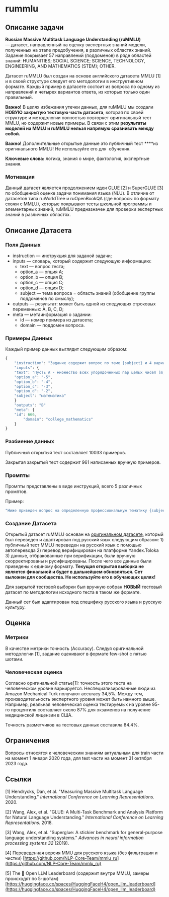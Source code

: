 # rummlu

## Описание задачи

**Russian Massive Multitask Language Understanding (ruMMLU)** — датасет, направленный на оценку экспертных знаний модели, полученных на этапе предобучения, в различных областях знаний. Задание покрывает 57 направлений (поддоменов) в ряде областей знаний:  HUMANITIES; SOCIAL SCIENCE; SCIENCE, TECHNOLOGY, ENGINEERING, AND MATHEMATICS (STEM); OTHER.

Датасет ruMMLU был создан на основе английского датасета MMLU [1] и в своей структуре следует его методологии в инструктивном формате. Каждый пример в датасете состоит из вопроса по одному из направлений и четырех вариантов ответа, из которых только один правильный.

**Важно!** В целях избежания утечки данных, для ruMMLU мы создали **НОВУЮ закрытую тестовую часть датасета**, которая по своей структуре и методологии полностью повторяет оригинальный тест MMLU, но содержит новые примеры. В связи с этим **результаты моделей на MMLU и ruMMLU нельзя напрямую сравнивать между собой.**

**Важно!** Дополнительные открытые данные это публичный тест ****из оригинального MMLU! Не используйте его для  обучения.

**Ключевые слова:** логика, знания о мире, фактология, экспертные знания.

### Мотивация

Данный датасет является продолжением идеи GLUE [2] и SuperGLUE [3] по обобщенной оценке задачи понимания языка (NLU). В отличие от датасетов типа ruWorldTree и ruOpenBookQA (где вопросы по формату схожи с MMLU), которые покрывают тесты школьной программы и элементарных знаний, ruMMLU предназначен для проверки экспертных знаний в различных областях.

## Описание Датасета

### Поля Данных

- instruction — инструкция для заданой задачи;
- inputs — словарь, который содержит следующую информацию:
    - text — вопрос теста;
    - option_a — опция A;
    - option_b — опция B;
    - option_c — опция C;
    - option_d — опция D;
    - subject — тема вопроса = область знаний (обобщение группы поддоменов по смыслу);
- outputs — результат: может быть одной из следующих строковых переменных: A, B, C, D;
- meta — метаинформация о задании:
    - id — номер примера из датасета;
    - domain — поддомен вопроса.

### Примеры Данных

Каждый пример данных выглядит следующим образом:

```jsx
{
    "instruction": "Задание содержит вопрос по теме {subject} и 4 варианта ответа A, B, C, D, из которых только один правильный.\\n{text}\\nA {option_a}\\nB {option_b}\\nC {option_c}\\nD {option_d}\\nЗапишите букву правильного ответа\\nОтвет:"
    "inputs": {
	"text": "Пусть A - множество всех упорядоченных пар целых чисел (m, n), таких, что 7m + 12n = 22. Какое наибольшее отрицательное число в множестве B = {m + n : (m, n) \\\\in A}?\\n",
	"option_a": "-5",
	"option_b": "-4",
	"option_c": "-3",
	"option_d": "-2",
	"subject": "математика"
    }
    "outputs": "B"
    "meta": {
	"id": 666,
        "domain": "college_mathematics"
    }
}
```

### Разбиение данных

Публичный открытый тест составляет 10033 примеров.

Закрытая закрытый тест содержит 961 написанных вручную примеров.

### Промпты

Промпты представлены в виде инструкций, всего 5 различных промптов.

Пример:

```jsx
"Ниже приведен вопрос на определенную профессиональную тематику {subject} и даны варианты ответа A, B, C, D. Гарантируется, что только один из ответов правильный.\nПравильно ответьте на вопрос, выбрав букву A, B, C или D:\n{text}\nA {option_a}\nB {option_b}\nC {option_c}\nD {option_d}\nОтвет:".
```

### Создание Датасета

Открытый датасет ruMMLU основан на [оригинальном датасете](https://github.com/hendrycks/test), который был переведен и адаптирован под русский язык следующим образом: 1) публичный тест MMLU переведен на русский язык с помощью автоперевода 2) перевод верифицирован на платформе Yandex.Toloka 3) данные, отбракованные при верификации, были вручную скорректированы и русифицированы. После чего все данные были приведены к единому формату. **Текущая открытая выборка не является финальной и будет в дальнейшем обновляться. Сет выложен для сообщества. Не используйте его в обучающих целях!**

Для закрытой тестовой выборки был вручную собран **НОВЫЙ** тестовый датасет по методологии исходного теста в таком же формате.

Данный сет был адаптирован под специфику русского языка и русскую культуру.

## Оценка

### Метрики

В качестве метрики точность (Accuracy). Следуя оригинальной методологии [1], задание оценивают в формате few-shot с пятью шотами.

### Человеческая оценка

Согласно оригинальной статье[1]: точность этого теста на человеческом уровне варьируется. Неспециализированные люди из Amazon Mechanical Turk получают accuracy 34,5%. Между тем, производительность экспертного уровня может быть намного выше. Например, реальная человеческая оценка тестируемых на уровне 95-го процентиля составляет около 87% для экзаменов на получение медицинской лицензии в США.

Точность разметчиков на тестовых данных составила 84.4%.

## Ограничения

Вопросы относятся к человеческим знаниям актуальным для train части на момент 1 января 2020 года, для test части на момент 31 октября 2023 года.

## Ссылки

[1] Hendrycks, Dan, et al. "Measuring Massive Multitask Language Understanding." *International Conference on Learning Representations.* 2020.

[2] Wang, Alex, et al. "GLUE: A Multi-Task Benchmark and Analysis Platform for Natural Language Understanding." *International Conference on Learning Representations.* 2018.

[3] Wang, Alex, et al. "Superglue: A stickier benchmark for general-purpose language understanding systems." *Advances in neural information processing systems 32* (2019).

[4] Переведенная версия MMU для русского языка (без фильтрации и чистки) [https://github.com/NLP-Core-Team/mmlu_ru](https://github.com/NLP-Core-Team/mmlu_ru)

[5] The 🤗 Open LLM Leaderboard (содержит внутри MMLU, замеры происходят по 5-шотам) [https://huggingface.co/spaces/HuggingFaceH4/open_llm_leaderboard](https://huggingface.co/spaces/HuggingFaceH4/open_llm_leaderboard)
